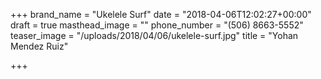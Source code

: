 +++
brand_name = "Ukelele Surf"
date = "2018-04-06T12:02:27+00:00"
draft = true
masthead_image = ""
phone_number = "(506) 8663-5552"
teaser_image = "/uploads/2018/04/06/ukelele-surf.jpg"
title = "Yohan Mendez Ruiz"

+++
